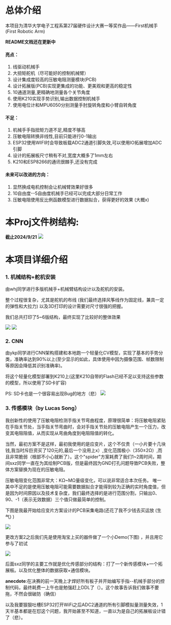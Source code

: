 # 总体介绍
本项目为清华大学电子工程系第27届硬件设计大赛一等奖作品——First机械手 (First Robotic Arm)

**README文档还在更新中**

#### 亮点：
1. 线驱动机械手
2. 大扭矩舵机（尽可能好的控制机械臂）
3. 设计集成度较高的压敏电阻测量模块(PCB)
4. 设计拓展版(PCB)实现更集成的功能、更美观和更高的稳定性
5. 10通道测量,更精确地测量各个关节角度
6. 使用K210实现手势识别,输出数据控制机械手
7. 使用电位计和MPU6050分别测量手肘旋转角度和小臂自转角度

#### 不足：
1. 机械手手指扭矩力道不足,精度不够高
2. 压敏电阻转换非线性,目前只能进行0-1输出
3. ESP32使用WIFI时会导致板载ADC2通道引脚失效,可以使用IO拓展增加ADC引脚
4. 设计的拓展板尺寸稍有不对,宽度大概多了1mm左右
5. K210和ESP8266的通讯很棘手,还没有完成

#### 未来可以改进的方向：
1. 显然换成电机控制会让机械臂效果好很多
2. 10自由度--5自由度机械手已经可以完成大部分日常工作
3. 压敏电阻使用反比例函数模型进行数据拟合，获得更好的效果  (大概x)


# 本Proj文件树结构:
**截止2024/9/21**
![](Assets/image.png)

# 本项目详细介绍
### 1. 机械结构+舵机安装
由whj同学进行多版机械手+机械臂结构设计以及舵机的安装。

整个过程很复杂，尤其是舵机的布线 (我们最终选择风筝线作为固定线，兼具一定的弹性和大拉力) 以及3D打印的设计需要对尺寸很强的把握。

我们总共打印了5~6版结构，最终实现了比较好的整体效果

![](Assets/机械手model.png)
![](Assets/e040da2fae356d49ce57128a7709baa.png)

### 2. CNN
由ykp同学进行CNN架构搭建和本地跑一个轻量化CV模型，实现了基本的手势分类，准确率达到90%以上(至少显示的如此，具体使用中因为摄像范围、帧数限制等原因会降低其识别准确率)。

将这个轻量化模型部署到K210上(这里K210自带的Flash已经不足以支持这些参数的模型，所以使用了SD卡扩容)

PS: SD卡也是一个很容易出现Bug的地方（悲）
![](Assets/a2758304f16990053c6dcff439679f2.png)

### 3. 传感模块（by Lucas Song）
我创新性的使用了压敏电阻检测手指关节弯曲程度，原理很简单：将压敏电阻紧贴在手指关节处，当手指关节弯曲时，会对手指关节处的压敏电阻产生一个压力，改变其电阻阻值，从而实现从弯曲角度到电阻阻值的转化。

当然，最初方案不是这样，最初我使用的是应变片，这个不仅贵（一小片要十几块钱,我当时斥巨资买了120元的,最后一个没用上x）,变化范围极小（350±2Ω）,而且非常脆弱（根部不小心就断了）。这个"spider"方案耗费了我们1~2周时间，期间sxz同学一直在为其绘制PCB版，但是最终因为GND打孔问题导致PCB失败，整体方案替换为现在的压敏电阻。

压敏电阻变化范围非常大：KΩ~MΩ量级变化，可以说非常适合本次任务。
唯一美中不足的是使用压敏电阻可能需要数据拟合才能得到较为正确的实时角度值，但是因为时间原因以及技术复杂度，我们最终选择的是进行范围分割，只输出0、90、-1（表示无效数据）三个值只做最简单的控制。

下图是我最开始给应变片方案设计的PCB采集电路(还花了我不少钱去买运放 (生气) )

![](Assets/a6d521d062995eade4d873c528f0f8b.png)

更改方案2之后我们先是使用淘宝上买的器件做了一个小Demo(下图) ，并且用它参与了初试

![](Assets/ec70871c8d0dbd2dac1d1edabe74749.png)

后面sxz同学的主要工作就是优化传感部分的结构：打了一个新传感模块+一个拓展板。以及优化整体的数据获取+通信模块。

**anecdote**:在决赛的前一天晚上才焊好所有板子并开始编写手指--机械手部分的控制代码，最终耗费一上午也是勉强赶上DDL了（）。这个故事告诉我们做事不要拖，不然会很破防（确信）

以及我要狠狠吐槽ESP32打开WiFi之后ADC2通道的所有引脚模拟量测量失效，1天半基本都是在怼这个问题，我开始甚至不知道，一直以为是自己的拓展板设计错了（悲）。


